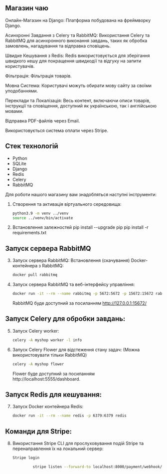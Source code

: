 ## Магазин чаю

Онлайн-Магазин на Django: Платформа побудована на фреймворку Django.

Асинхронні Завдання з Celery та RabbitMQ: Використання Celery та RabbitMQ для асинхронного виконання завдань, таких як обробка замовлень, нагадування та відправка сповіщень.

Швидке Кешування з Redis: Redis використовується для зберігання швидкого кешу для покращення швидкодії та відгуку на запити користувачів.

Фільтрація: Фільтрація товарів.

Мовна Система: Користувачі можуть обирати мову сайту за своїми уподобаннями.

Переклади та Локалізація: Весь контент, включаючи описи товарів, інструкції та сповіщення, доступний як українською, так і англійською мовами.

Відправка PDF-файлів через Email.

Використовується система оплати через Stripe. 


## Стек технологій

- Python
- SQLite
- Django
- Redis
- Celery
- RabbitMQ


Для роботи нашого магазину вам знадобляться наступні інструменти:


1. Створення та активація віртуального середовища:
   ```bash
   python3.9 -m venv ../venv
   source ../venv/bin/activate
   ```   
3. Встановлення залежностей
        pip install --upgrade pip
    pip install -r requirements.txt
    
   
## Запуск сервера RabbitMQ

3. Запуск сервера RabbitMQ:
    Встановлення (скачування) Docker-контейнера з RabbitMQ:
    ```bash 
   docker pull rabbitmq
    ```
4. Запуск сервера RabbitMQ та веб-інтерфейсу управління:
      ```bash
    docker run -it --rm --name rabbitmq -p 5672:5672 -p 15672:15672 rabbitmq:management
      ```
    
    RabbitMQ буде доступний за посиланням http://127.0.0.1:15672/
## Запуск Celery для обробки завдань:

5. Запуск Celery worker:
   ```bash
   celery -A myshop worker -l info
    ```
   
7. Запуск Celery Flower для відстеження стану задач:
   (Можна використовувати тільки RabbitMQ)
   ```bash
   celery -A myshop flower
   ```   
   Flower буде доступний за посиланням http://localhost:5555/dashboard.

## Запуск Redis для кешування:
7. Запуск Docker контейнера Redis:
   ```bash
   docker run -it --rm --name redis -p 6379:6379 redis
   ```     

## Команди для Stripe:

8. Використання Stripe CLI для прослуховування подій Stripe та перенаправлення їх на локальний сервер:
   ```bash
   Stripe login
   ```
   
   ```bash
            stripe listen --forward-to localhost:8000/payment/webhook/
   ```
